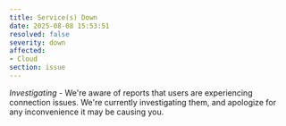 ```yaml
---
title: Service(s) Down
date: 2025-08-08 15:53:51
resolved: false
severity: down
affected:
- Cloud
section: issue
---
```


*Investigating* - We're aware of reports that users are experiencing connection issues. We're currently investigating them, and apologize for any inconvenience it may be causing you.
